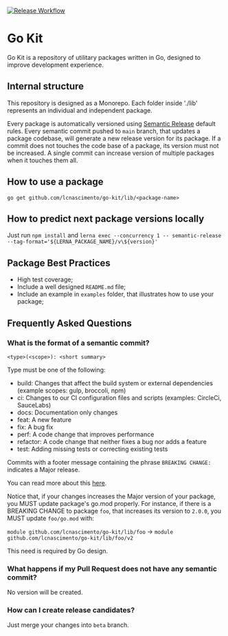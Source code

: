 [![Release Workflow](https://github.com/lcnascimento/go-kit/actions/workflows/release.yaml/badge.svg?branch=main)](https://github.com/lcnascimento/go-kit/actions/workflows/release.yaml)

# Go Kit

Go Kit is a repository of utilitary packages written in Go, designed to improve development experience.


## Internal structure

This repository is designed as a Monorepo. Each folder inside './lib' represents an individual and independent package.

Every package is automatically versioned using [Semantic Release](https://github.com/semantic-release/semantic-release) default rules. Every semantic commit pushed to `main` branch, that updates a package codebase, will generate a new release version for its package. If a commit does not touches the code base of a package, its version must not be increased. A single commit can increase version of multiple packages when it touches them all.

## How to use a package

`go get github.com/lcnascimento/go-kit/lib/<package-name>`

## How to predict next package versions locally

Just run `npm install` and `lerna exec --concurrency 1 -- semantic-release --tag-format='${LERNA_PACKAGE_NAME}/v\${version}'`

## Package Best Practices

- High test coverage;
- Include a well designed `README.md` file;
- Include an example in `examples` folder, that illustrates how to use your package;

## Frequently Asked Questions

### What is the format of a semantic commit?

`<type>(<scope>): <short summary>`

Type must be one of the following:

- build: Changes that affect the build system or external dependencies (example scopes: gulp, broccoli, npm)
- ci: Changes to our CI configuration files and scripts (examples: CircleCi, SauceLabs)
- docs: Documentation only changes
- feat: A new feature
- fix: A bug fix
- perf: A code change that improves performance
- refactor: A code change that neither fixes a bug nor adds a feature
- test: Adding missing tests or correcting existing tests

Commits with a footer message containing the phrase `BREAKING CHANGE: ` indicates a Major release.

You can read more about this [here](https://github.com/angular/angular/blob/master/CONTRIBUTING.md#-commit-message-format).

Notice that, if your changes increases the Major version of your package, you MUST update package's go.mod properly. For instance, if there is a BREAKING CHANGE to package `foo`, that increases its version to `2.0.0`, you MUST update `foo/go.mod` with:

`module github.com/lcnascimento/go-kit/lib/foo` -> `module github.com/lcnascimento/go-kit/lib/foo/v2`

This need is required by Go design.

### What happens if my Pull Request does not have any semantic commit?

No version will be created.

### How can I create release candidates?

Just merge your changes into `beta` branch.
